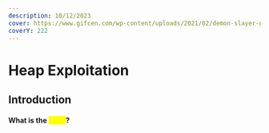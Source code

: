 ```yaml
---
description: 10/12/2023
cover: https://www.gifcen.com/wp-content/uploads/2021/02/demon-slayer-gif-2.gif
coverY: 222
---
```


# Heap Exploitation

## Introduction

#### What is the <mark style="color:yellow;">heap</mark>?

